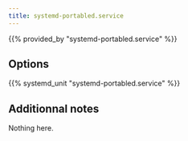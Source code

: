 ```yaml
---
title: systemd-portabled.service
---
```


{{% provided_by "systemd-portabled.service" %}}

## Options

{{% systemd_unit "systemd-portabled.service" %}}

## Additionnal notes

Nothing here.